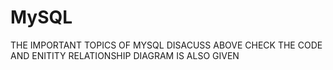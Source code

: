 # MySQL


THE IMPORTANT TOPICS OF MYSQL DISACUSS ABOVE
CHECK THE CODE AND ENITITY RELATIONSHIP DIAGRAM IS ALSO GIVEN
